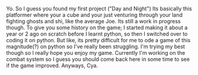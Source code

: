 Yo.
So I guess you found my first project ("Day and Night")
Its basically this platformer where your a cube and your just venturing through your land fighting ghosts and shi, like the average Joe.
Its still a work in progress though.
To give you some history on the game; I started making it about a year or 2 ago on scratch before I learnt python, so then I switched over to coding it on python.
But like, its pretty difficult for me to ode a game of this magnitude(?) on python so I've really been struggling.
I'm trying my best though so I really hope you enjoy my game.
Currently I'm working on the combat system so I guess you should come back here in some time to see if the game improved.
Anyways, Cya.
